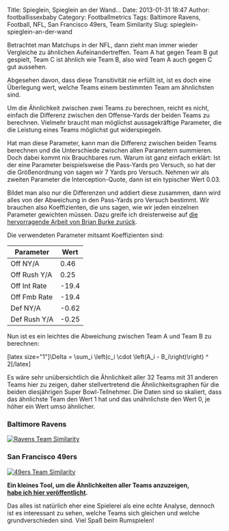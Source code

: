 Title: Spieglein, Spieglein an der Wand...
Date: 2013-01-31 18:47
Author: footballissexbaby
Category: Footballmetrics
Tags: Baltimore Ravens, Football, NFL, San Francisco 49ers, Team Similarity
Slug: spieglein-spieglein-an-der-wand

Betrachtet man Matchups in der NFL, dann zieht man immer wieder
Vergleiche zu ähnlichen Aufeinandertreffen. Team A hat gegen Team B gut
gespielt, Team C ist ähnlich wie Team B, also wird Team A auch gegen C
gut aussehen.

Abgesehen davon, dass diese Transitivität nie erfüllt ist, ist es doch
eine Überlegung wert, welche Teams einem bestimmten Team am ähnlichsten
sind.

Um die Ähnlichkeit zwischen zwei Teams zu berechnen, reicht es nicht,
einfach die Differenz zwischen den Offense-Yards der beiden Teams zu
berechnen. Vielmehr braucht man möglichst aussagekräftige Parameter, die
die Leistung eines Teams möglichst gut widerspiegeln.

Hat man diese Parameter, kann man die Differenz zwischen beiden Teams
berechnen und die Unterschiede zwischen allen Parametern summieren. Doch
dabei kommt nix Brauchbares rum. Warum ist ganz einfach erklärt: Ist der
eine Parameter beispielsweise die Pass-Yards pro Versuch, so hat der die
Größenordnung von sagen wir 7 Yards pro Versuch. Nehmen wir als zweiten
Parameter die Interception-Quote, dann ist ein typischer Wert 0.03.

Bildet man also nur die Differenzen und addiert diese zusammen, dann
wird alles von der Abweichung in den Pass-Yards pro Versuch bestimmt.
Wir brauchen also Koeffizienten, die uns sagen, wie wir jeden einzelnen
Parameter gewichten müssen. Dazu greife ich dreisterweise auf [die
hervorragende Arbeit von Brian Burke zurück][].

Die verwendeten Parameter mitsamt Koeffizienten sind:

<table class="table">
  <thead>
    <tr>
      <th>Parameter</th>
      <th>Wert</th>
    </tr>
  </thead>
  <tbody>
    <tr>
      <td>Off NY/A</td>
      <td>0.46</td>
    </tr>
    <tr>
      <td>Off Rush Y/A</td>
      <td>0.25</td>
    </tr>
    <tr>
      <td>Off Int Rate</td>
      <td>-19.4</td>
    </tr>
    <tr>
      <td>Off Fmb Rate</td>
      <td>-19.4</td>
    </tr>
    <tr>
      <td>Def NY/A</td>
      <td>-0.62</td>
    </tr>
    <tr>
      <td>Def Rush Y/A</td>
      <td>-0.25</td>
    </tr>
  </tbody>
</table>

Nun ist es ein leichtes die Abweichung zwischen Team A und Team B zu
berechnen:

[latex size="1"]\\Delta = \\sum\_i \\left(c\_i \\cdot \\left(A\_i -
B\_i\\right)\\right) \^ 2[/latex]

Es wäre sehr unübersichtlich die Ähnlichkeit aller 32 Teams mit 31
anderen Teams hier zu zeigen, daher stellvertretend die
Ähnlichkeitsgraphen für die beiden diesjährigen Super Bowl-Teilnehmer.
Die Daten sind so skaliert, dass das ähnlichste Team den Wert 1 hat und
das unähnlichste den Wert 0, je höher ein Wert umso ähnlicher.

### Baltimore Ravens

[![Ravens Team Similarity][]][Ravens Team Similarity]

### San Francisco 49ers

[![49ers Team Similarity][]][49ers Team Similarity]

**Ein kleines Tool, um die Ähnlichkeiten aller Teams anzuzeigen,  
[habe ich hier veröffentlicht][].**

Das alles ist natürlich eher eine Spielerei als eine echte Analyse,
dennoch ist es interessant zu sehen, welche Teams sich gleichen und
welche grundverschieden sind. Viel Spaß beim Rumspielen!

<script type="text/javascript"
  src="http://cdn.mathjax.org/mathjax/latest/MathJax.js?config=TeX-AMS-MML_HTMLorMML">

  MathJax.Hub.Config({
  tex2jax: {
    inlineMath: [['$','$'], ['\\(','\\)']],
    processEscapes: true
    }
  });
</script>

  [die hervorragende Arbeit von Brian Burke zurück]: http://www.advancednflstats.com/2009/01/how-model-works-detailed-example.html
  [Ravens Team Similarity]: |filename|/images/ravens.png
  [49ers Team Similarity]: |filename|/images/49ers.png
  [habe ich hier veröffentlicht]: http://footballissexbaby.de/team-similarity/
